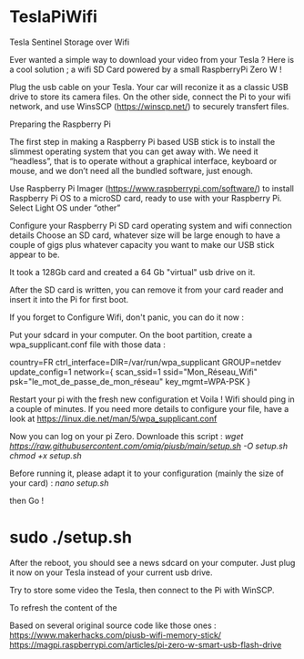 # TeslaPiWifi
Tesla Sentinel Storage over Wifi

Ever wanted a simple way to download your video from your Tesla ?
Here is a cool solution ; a wifi SD Card powered by a small RaspberryPi Zero W !

Plug the usb cable on your Tesla. Your car will reconize it as a classic USB drive to store its camera files.
On the other side, connect the Pi to your wifi network, and use WinsSCP (https://winscp.net/) to securely transfert files.

Preparing the Raspberry Pi

The first step in making a Raspberry Pi based USB stick is to install the slimmest operating system that you can get away with. We need it “headless”, that is to operate without a graphical interface, keyboard or mouse, and we don’t need all the bundled software, just enough.

Use Raspberry Pi Imager (https://www.raspberrypi.com/software/)  to install Raspberry Pi OS to a microSD card, ready to use with your Raspberry Pi.
Select Light OS  under “other”

Configure your Raspberry Pi SD card operating system and wifi connection details
Choose an SD card, whatever size will be large enough to have a couple of gigs plus whatever capacity you want to make our USB stick appear to be.

It took a 128Gb card and created a 64 Gb "virtual" usb drive on it.

After the SD card is written, you can remove it from your card reader and insert it into the Pi for first boot.

If you forget to Configure Wifi, don't panic, you can do it now : 

Put your sdcard in your computer. On the boot partition,  create a wpa_supplicant.conf file with those data : 

country=FR
ctrl_interface=DIR=/var/run/wpa_supplicant GROUP=netdev
update_config=1
network={
  scan_ssid=1
  ssid="Mon_Réseau_Wifi"
  psk="le_mot_de_passe_de_mon_réseau"
  key_mgmt=WPA-PSK
}

Restart your pi with the fresh new configuration et Voila !  Wifi should ping in a couple of minutes.
If you need more details to configure your file, have a look at https://linux.die.net/man/5/wpa_supplicant.conf

Now you can log on your pi Zero. 
Downloade this script : 
_wget https://raw.githubusercontent.com/omiq/piusb/main/setup.sh -O setup.sh_
_chmod +x setup.sh_

Before running it, please adapt it to your configuration (mainly the size of your card) :
_nano setup.sh_

then Go !

# sudo ./setup.sh

After the reboot, you should see a news sdcard on your computer.
Just plug it now on your Tesla instead of your current usb drive.

Try to store some video the Tesla, then connect to the Pi with WinSCP.

To refresh the content of the 


Based on several original source code like those ones : 
https://www.makerhacks.com/piusb-wifi-memory-stick/
https://magpi.raspberrypi.com/articles/pi-zero-w-smart-usb-flash-drive
